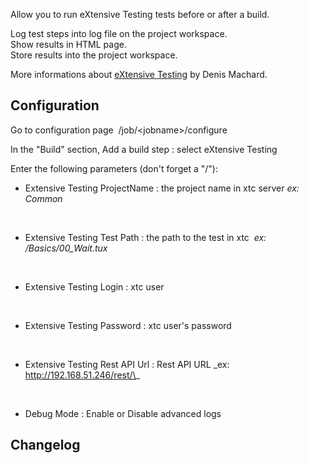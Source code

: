 Allow you to run eXtensive Testing tests before or after a build.

Log test steps into log file on the project workspace.  
Show results in HTML page.  
Store results into the project workspace.

More informations about [eXtensive
Testing](http://www.extensivetesting.org/) by Denis Machard.

## Configuration

Go to configuration page  /job/\<jobname\>/configure

In the "Build" section, Add a build step : select eXtensive Testing

Enter the following parameters (don't forget a "/"):

-   Extensive Testing ProjectName : the project name in xtc server *ex:
    Common*

&nbsp;

-   Extensive Testing Test Path : the path to the test in xtc  *ex:
    /Basics/00\_Wait.tux*

&nbsp;

-   Extensive Testing Login : xtc user

&nbsp;

-   Extensive Testing Password : xtc user's password

&nbsp;

-   Extensive Testing Rest API Url : Rest API URL \_ex:
    http://192.168.51.246/rest/\_

&nbsp;

-   Debug Mode : Enable or Disable advanced logs

## Changelog
